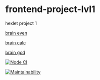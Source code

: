 # frontend-project-lvl1
hexlet project 1

[brain even](https://asciinema.org/a/LmoBC2xtrSNS7IHbV0DPhS29O)

[brain calc](https://asciinema.org/a/k3DW3KZNsK7aZ0sIDcqscr1cW)

[brain gcd](https://asciinema.org/a/3VtyxL9C7TQZu0MG5agpiYBZ0)

[![Node CI](https://github.com/MIIIG/frontend-project-lvl1/workflows/Node%20CI/badge.svg)](https://github.com/MIIIG/frontend-project-lvl1/actions)

[![Maintainability](https://api.codeclimate.com/v1/badges/a99a88d28ad37a79dbf6/maintainability)](https://codeclimate.com/github/codeclimate/codeclimate/maintainability)
